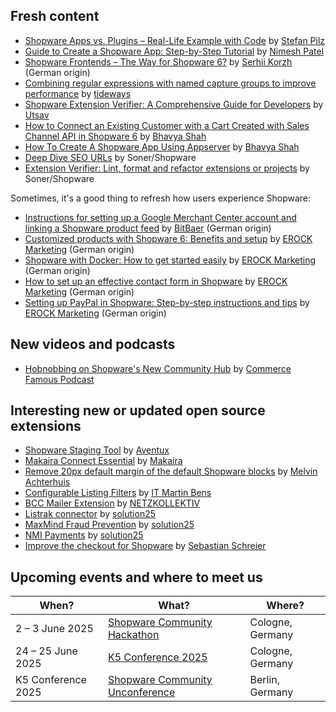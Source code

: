 ## Fresh content

* [Shopware Apps vs. Plugins – Real-Life Example with Code](https://dev.to/stefan-freelancer/shopware-apps-vs-plugins-real-life-example-with-code-50h3) by [Stefan Pilz](https://dev.to/stefan-freelancer)
* [Guide to Create a Shopware App: Step-by-Step Tutorial](https://dolphinwebsolution.com/blog/how-to-create-a-shopware-app/) by [Nimesh Patel](https://www.linkedin.com/in/nimesh-patel-dws/)
* [Shopware Frontends – The Way for Shopware 6?](https://kiwee-eu.translate.goog/de/blog/shopware-frontends-der-weg-fuer-shopware-6/?_x_tr_sl=de&_x_tr_tl=en&_x_tr_hl=en&_x_tr_pto=wapp) by [Serhii Korzh](https://kiwee.eu) (German origin)
* [Combining regular expressions with named capture groups to improve performance](https://tideways.com/profiler/blog/combining-regular-expressions-with-named-capture-groups-to-improve-performance) by [tideways](https://tideways.com)
* [Shopware Extension Verifier: A Comprehensive Guide for Developers](https://www.bay20.com/shopware-extension-verifier-a-comprehensive-guide-for-developers/) by [Utsav](https://www.bay20.com/author/utsav/)
* [How to Connect an Existing Customer with a Cart Created with Sales Channel API in Shopware 6](https://www.icreativetechnologies.com/how-to-connect-an-existing-customer-with-a-cart-created-with-sales-channel-api-in-shopware-6/) by [Bhavya Shah](https://www.icreativetechnologies.com/author/bhavya/)
* [How To Create A Shopware App Using Appserver](https://www.icreativetechnologies.com/how-to-create-a-shopware-app-using-appserver/) by [Bhavya Shah](https://www.icreativetechnologies.com/author/bhavya/)
* [Deep Dive SEO URLs](https://www.shopware.com/en/news/deep-dive-seo-urls/) by Soner/Shopware
* [Extension Verifier: Lint, format and refactor extensions or projects](https://www.shopware.com/en/news/extension-verifier/) by Soner/Shopware

Sometimes, it's a good thing to refresh how users experience Shopware:

* [Instructions for setting up a Google Merchant Center account and linking a Shopware product feed](https://bitbear-ch.translate.goog/anleitung-zur-einrichtung-eines-google-merchant-center-kontos-und-zur-verknuepfung-eines-shopware-produkt-feeds/?_x_tr_sl=de&_x_tr_tl=en&_x_tr_hl=en&_x_tr_pto=wapp) by [BitBaer](https://bitbear.ch) (German origin)
* [Customized products with Shopware 6: Benefits and setup](https://erock--marketing-de.translate.goog/blog/shopware-6-custom-products?_x_tr_sl=de&_x_tr_tl=en&_x_tr_hl=en&_x_tr_pto=wapp) by [EROCK Marketing](https://erock-marketing.de) (German origin)
* [Shopware with Docker: How to get started easily](https://erock--marketing-de.translate.goog/blog/shopware-docker?_x_tr_sl=de&_x_tr_tl=en&_x_tr_hl=en&_x_tr_pto=wapp) by [EROCK Marketing](https://erock-marketing.de) (German origin)
* [How to set up an effective contact form in Shopware](https://erock--marketing-de.translate.goog/blog/shopware-kontaktformular?_x_tr_sl=de&_x_tr_tl=en&_x_tr_hl=en&_x_tr_pto=wapp) by [EROCK Marketing](https://erock-marketing.de) (German origin)
* [Setting up PayPal in Shopware: Step-by-step instructions and tips](https://erock--marketing-de.translate.goog/blog/shopware-paypal-einrichten?_x_tr_sl=de&_x_tr_tl=en&_x_tr_hl=en&_x_tr_pto=wapp) by [EROCK Marketing](https://erock-marketing.de) (German origin)

## New videos and podcasts

* [Hobnobbing on Shopware's New Community Hub](https://commerce-famous.simplecast.com/episodes/031-dennis-hoeting-and-sander-mangel-hobnobbing-on-shopwares-new-community-hub-QsnNkOQv) by [Commerce Famous Podcast](https://commerce-famous.simplecast.com/)

## Interesting new or updated open source extensions

* [Shopware Staging Tool](https://github.com/Aventux/shopware-staging-tool) by [Aventux](https://github.com/Aventux)
* [Makaira Connect Essential](https://github.com/MakairaIO/shopware-connect-essential) by [Makaira](https://github.com/MakairaIO)
* [Remove 20px default margin of the default Shopware blocks](https://github.com/MelvinAchterhuis/MelvZeroMarginBlocks) by [Melvin Achterhuis](https://github.com/MelvinAchterhuis)
* [Configurable Listing Filters](https://github.com/it-bens/shopware-configurable-listing-filters) by [IT Martin Bens](https://github.com/it-bens)
* [BCC Mailer Extension](https://github.com/netzkollektiv/shopware-6-bcc-mailer) by [NETZKOLLEKTIV](https://github.com/netzkollektiv)
* [Listrak connector](https://github.com/solution25com/listrak-shopware-6-solution25) by [solution25](https://github.com/solution25com)
* [MaxMind Fraud Prevention](https://github.com/solution25com/maxmind-fraud-prevention-shopware-6-solution25) by [solution25](https://github.com/solution25com)
* [NMI Payments](https://github.com/solution25com/nmi-payment-shopware-6-solution25) by [solution25](https://github.com/solution25com)
* [Improve the checkout for Shopware](https://github.com/sschreier/SschreierImprovingCheckout) by [Sebastian Schreier](https://github.com/sschreier)

## Upcoming events and where to meet us

| When? | What? | Where? |
| --------------------- | ---------------- | -------------- |
| 2 – 3 June 2025 | [Shopware Community Hackathon](https://shop.firegento.com/shopware-community-hackathon-scd-2025.html) | Cologne, Germany |
| 24 – 25 June 2025 | [K5 Conference 2025](https://scd.shopware.com/) | Cologne, Germany |
| K5 Conference 2025 | [Shopware Community Unconference](https://konferenz.k5.de/) | Berlin, Germany |